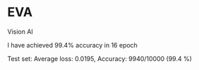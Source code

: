 # EVA
Vision AI


I have achieved 99.4% accuracy in 16 epoch

Test set: Average loss: 0.0195, Accuracy: 9940/10000 (99.4 %) 
